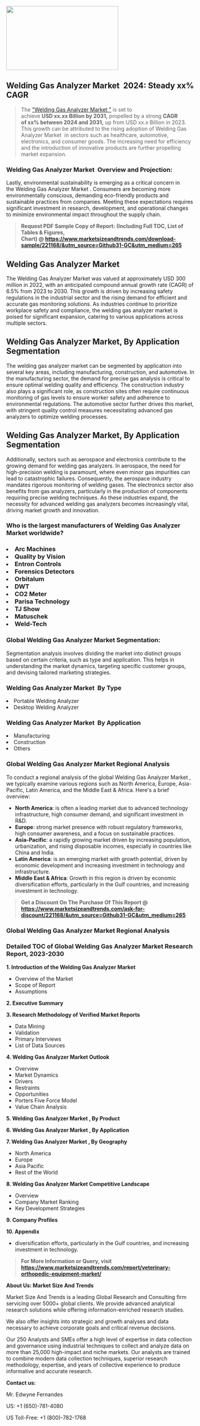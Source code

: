 <p><img class="alignnone size-medium wp-image-20088" src="https://ffe5etoiles.com/wp-content/uploads/2024/12/MST1-300x171.png" alt="" width="300" height="171" /></p><h2 id="ember46" class="ember-view reader-text-block__heading-2">Welding Gas Analyzer Market &nbsp;2024: Steady&nbsp;xx% CAGR</h2><blockquote id="ember47" class="ember-view reader-text-block__blockquote">The&nbsp;<a class="app-aware-link " href="https://www.marketsizeandtrends.com/download-sample/221168/&utm_source=Github31-GC&utm_medium=265" target="_blank" data-test-app-aware-link="">"Welding Gas Analyzer Market "</a>&nbsp;is set to achieve&nbsp;<strong>USD&nbsp;xx.xx&nbsp;Billion by 2031,</strong>&nbsp;propelled by a strong&nbsp;<strong>CAGR of&nbsp;xx% between 2024 and 2031,</strong>&nbsp;up from USD xx.x Billion in 2023. This growth can be attributed to the rising adoption of&nbsp;Welding Gas Analyzer Market &nbsp;in sectors such as healthcare, automotive, electronics, and consumer goods. The increasing need for efficiency and the introduction of innovative products are further propelling market expansion.</blockquote><h3 id="ember48" class="ember-view reader-text-block__heading-3">Welding Gas Analyzer Market &nbsp;Overview and Projection:</h3><p id="ember49" class="ember-view reader-text-block__paragraph">Lastly, environmental sustainability is emerging as a critical concern in the&nbsp;Welding Gas Analyzer Market . Consumers are becoming more environmentally conscious, demanding eco-friendly products and sustainable practices from companies. Meeting these expectations requires significant investment in research, development, and operational changes to minimize environmental impact throughout the supply chain.</p><blockquote id="ember50" class="ember-view reader-text-block__blockquote"><strong>Request PDF Sample Copy of Report: (Including Full TOC, List of Tables &amp; Figures, Chart)&nbsp;@&nbsp;<strong><a href="https://www.marketsizeandtrends.com/download-sample/221168/&utm_source=Github31-GC&utm_medium=265" target="_blank">https://www.marketsizeandtrends.com/download-sample/221168/&utm_source=Github31-GC&utm_medium=265</a></strong></strong></blockquote><h3 class=""><h2>Welding Gas Analyzer Market</h2><p>The Welding Gas Analyzer Market was valued at approximately USD 300 million in 2022, with an anticipated compound annual growth rate (CAGR) of 6.5% from 2023 to 2030. This growth is driven by increasing safety regulations in the industrial sector and the rising demand for efficient and accurate gas monitoring solutions. As industries continue to prioritize workplace safety and compliance, the welding gas analyzer market is poised for significant expansion, catering to various applications across multiple sectors.</p><h2>Welding Gas Analyzer Market, By Application Segmentation</h2><p>The welding gas analyzer market can be segmented by application into several key areas, including manufacturing, construction, and automotive. In the manufacturing sector, the demand for precise gas analysis is critical to ensure optimal welding quality and efficiency. The construction industry also plays a significant role, as construction sites often require continuous monitoring of gas levels to ensure worker safety and adherence to environmental regulations. The automotive sector further drives this market, with stringent quality control measures necessitating advanced gas analyzers to optimize welding processes.</p><h2>Welding Gas Analyzer Market, By Application Segmentation</h2><p>Additionally, sectors such as aerospace and electronics contribute to the growing demand for welding gas analyzers. In aerospace, the need for high-precision welding is paramount, where even minor gas impurities can lead to catastrophic failures. Consequently, the aerospace industry mandates rigorous monitoring of welding gases. The electronics sector also benefits from gas analyzers, particularly in the production of components requiring precise welding techniques. As these industries expand, the necessity for advanced welding gas analyzers becomes increasingly vital, driving market growth and innovation.</p></h3><h3 id="" class="">Who is the largest manufacturers of&nbsp;Welding Gas Analyzer Market worldwide?</h3><h3 class=""></Li><Li>Arc Machines</Li><Li> Quality by Vision</Li><Li> Entron Controls</Li><Li> Forensics Detectors</Li><Li> Orbitalum</Li><Li> DWT</Li><Li> CO2 Meter</Li><Li> Parisa Technology</Li><Li> TJ Show</Li><Li> Matuschek</Li><Li> Weld-Tech</h3><h3 id="ember53" class="ember-view reader-text-block__heading-3">Global&nbsp;Welding Gas Analyzer Market Segmentation:</h3><p id="ember54" class="ember-view reader-text-block__paragraph">Segmentation analysis involves dividing the market into distinct groups based on certain criteria, such as type and application. This helps in understanding the market dynamics, targeting specific customer groups, and devising tailored marketing strategies.</p><h3 id="" class="">Welding Gas Analyzer Market &nbsp;By Type</h3><p></Li><Li>Portable Welding Analyzer</Li><Li> Desktop Welding Analyzer</p><h3 id="" class="">Welding Gas Analyzer Market &nbsp;By Application</h3><p class=""></Li><Li>Manufacturing</Li><Li> Construction</Li><Li> Others</p><h3 id="ember62" class="ember-view reader-text-block__heading-3">Global Welding Gas Analyzer Market Regional Analysis</h3><p id="ember63" class="ember-view reader-text-block__paragraph">To conduct a regional analysis of the global Welding Gas Analyzer Market , we typically examine various regions such as North America, Europe, Asia-Pacific, Latin America, and the Middle East &amp; Africa. Here's a brief overview:</p><ul><li><strong>North America</strong>: is often a leading market due to advanced technology infrastructure, high consumer demand, and significant investment in R&amp;D.</li><li><strong>Europe</strong>: strong market presence with robust regulatory frameworks, high consumer awareness, and a focus on sustainable practices.</li><li><strong>Asia-Pacific</strong>: a rapidly growing market driven by increasing population, urbanization, and rising disposable incomes, especially in countries like China and India.</li><li><strong>Latin America</strong>: is an emerging market with growth potential, driven by economic development and increasing investment in technology and infrastructure.</li><li><strong>Middle East &amp; Africa</strong>: Growth in this region is driven by economic diversification efforts, particularly in the Gulf countries, and increasing investment in technology.</li></ul><blockquote id="ember61" class="ember-view reader-text-block__blockquote"><strong>Get a Discount On The Purchase Of This Report @ <strong><a href="https://html-cleaner.com/" target="">https://www.marketsizeandtrends.com/ask-for-discount/221168/&utm_source=Github31-GC&utm_medium=265</a></strong></strong></blockquote><h3 id="ember62" class="ember-view reader-text-block__heading-3">Global Welding Gas Analyzer Market Regional Analysis</h3><h3 id="" class="">Detailed TOC of Global Welding Gas Analyzer Market Research Report, 2023-2030</h3><p id="" class=""><strong>1. Introduction of the Welding Gas Analyzer Market </strong></p><ul><li>Overview of the Market</li><li>Scope of Report</li><li>Assumptions</li></ul><p id="" class=""><strong>2. Executive Summary</strong></p><p id="" class=""><strong>3. Research Methodology of Verified Market Reports</strong></p><ul><li>Data Mining</li><li>Validation</li><li>Primary Interviews</li><li>List of Data Sources</li></ul><p id="" class=""><strong>4. Welding Gas Analyzer Market Outlook</strong></p><ul><li>Overview</li><li>Market Dynamics</li><li>Drivers</li><li>Restraints</li><li>Opportunities</li><li>Porters Five Force Model</li><li>Value Chain Analysis</li></ul><p id="" class=""><strong>5. Welding Gas Analyzer Market , By Product</strong></p><p id="" class=""><strong>6. Welding Gas Analyzer Market , By Application</strong></p><p id="" class=""><strong>7. Welding Gas Analyzer Market , By Geography</strong></p><ul><li>North America</li><li>Europe</li><li>Asia Pacific</li><li>Rest of the World</li></ul><p id="" class=""><strong>8. Welding Gas Analyzer Market Competitive Landscape</strong></p><ul><li>Overview</li><li>Company Market Ranking</li><li>Key Development Strategies</li></ul><p id="" class=""><strong>9. Company Profiles</strong></p><p id="" class=""><strong>10. Appendix</strong></p><ul><li>diversification efforts, particularly in the Gulf countries, and increasing investment in technology.</li></ul><blockquote id="ember65" class="ember-view reader-text-block__blockquote"><strong>For More Information or Query, visit <strong><strong><a href="https://html-cleaner.com/" target="">https://www.marketsizeandtrends.com/report/veterinary-orthopedic-equipment-market/</a></strong></strong></strong></blockquote><p id="" class=""><strong>About Us: Market Size And Trends</strong></p><p id="" class="">Market Size And Trends is a leading Global Research and Consulting firm servicing over 5000+ global clients. We provide advanced analytical research solutions while offering information-enriched research studies.</p><p id="" class="">We also offer insights into strategic and growth analyses and data necessary to achieve corporate goals and critical revenue decisions.</p><p id="" class="">Our 250 Analysts and SMEs offer a high level of expertise in data collection and governance using industrial techniques to collect and analyze data on more than 25,000 high-impact and niche markets. Our analysts are trained to combine modern data collection techniques, superior research methodology, expertise, and years of collective experience to produce informative and accurate research.</p><p id="" class=""><strong>Contact us:</strong></p><p id="" class="">Mr. Edwyne Fernandes</p><p id="" class="">US: +1 (650)-781-4080</p><p id="" class="">US Toll-Free: +1 (800)-782-1768</p>
